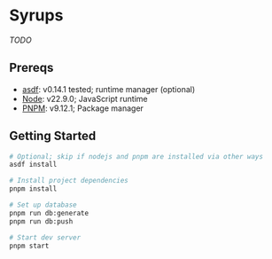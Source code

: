 # Syrups

_TODO_

## Prereqs

- [asdf](https://asdf-vm.com/guide/getting-started.html): v0.14.1 tested; runtime manager (optional)
- [Node](https://nodejs.org/en/download/package-manager): v22.9.0; JavaScript runtime
- [PNPM](https://pnpm.io/installation): v9.12.1; Package manager

## Getting Started

```bash
# Optional; skip if nodejs and pnpm are installed via other ways
asdf install

# Install project dependencies
pnpm install

# Set up database
pnpm run db:generate
pnpm run db:push

# Start dev server
pnpm start
```
